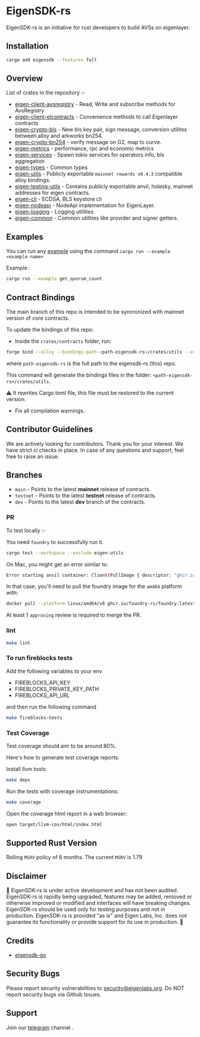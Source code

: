 # EigenSDK-rs

EigenSDK-rs is an initiative for rust developers to build AVSs on eigenlayer.

## Installation

 ```bash
cargo add eigensdk --features full
```

## Overview

 List of crates in the repository :-

- [eigen-client-avsregistry](https://github.com/Layr-Labs/eigensdk-rs/tree/main/crates/chainio/clients/avsregistry) - Read, Write and subscribe methods for AvsRegistry
- [eigen-client-elcontracts](https://github.com/Layr-Labs/eigensdk-rs/tree/main/crates/chainio/clients/elcontracts) - Convenience methods to call Eigenlayer contracts
- [eigen-crypto-bls](https://github.com/Layr-Labs/eigensdk-rs/tree/main/crates/crypto/bls) - New bls key pair, sign message, conversion utilites between alloy and arkworks bn254.
- [eigen-crypto-bn254](https://github.com/Layr-Labs/eigensdk-rs/tree/main/crates/crypto/bn254) - verify message on G2, map to curve.
- [eigen-metrics](https://github.com/Layr-Labs/eigensdk-rs/tree/main/crates/metrics) - performance, rpc and economic metrics
- [eigen-services](https://github.com/Layr-Labs/eigensdk-rs/tree/main/crates/services) - Spawn tokio services for operators info, bls aggregation
- [eigen-types](https://github.com/Layr-Labs/eigensdk-rs/tree/main/crates/types) - Common types
- [eigen-utils](https://github.com/Layr-Labs/eigensdk-rs/tree/main/crates/utils) - Publicly exportable `mainnet rewards v0.4.3` compatible alloy bindings.
- [eigen-testing-utils](https://github.com/Layr-Labs/eigensdk-rs/tree/main/testing/testing-utils) - Contains publicly exportable anvil, holesky, mainnet addresses for eigen contracts.
- [eigen-cli](https://github.com/Layr-Labs/eigensdk-rs/tree/main/crates/eigen-cli) - ECDSA, BLS keystore cli
- [eigen-nodeapi](https://github.com/Layr-Labs/eigensdk-rs/tree/main/crates/nodeapi) - NodeApi implementation for EigenLayer.
- [eigen-logging](https://github.com/Layr-Labs/eigensdk-rs/tree/main/crates/logging) - Logging utilities
- [eigen-common](https://github.com/Layr-Labs/eigensdk-rs/tree/main/crates/common) - Common utilities like provider and signer getters.

## Examples

You can run any [example](https://github.com/Layr-Labs/eigensdk-rs/tree/main/examples) using the command `cargo run --example <example-name>`

Example :
  
```bash
cargo run --example get_quorum_count
```

## Contract Bindings

The main branch of this repo is intended to be syncronized with mainnet version of core contracts.

To update the bindings of this repo:

- Inside the `crates/contracts` folder, run:

```bash
forge bind --alloy --bindings-path <path-eigensdk-rs>/crates/utils --overwrite -C src/contracts
```

where `path-eigensdk-rs` is the full path to the eigensdk-rs (this) repo.

This command will generate the bindings files in the folder: `<path-eigensdk-rs>/crates/utils`.

⚠️ It rewrites Cargo.toml file, this file must be restored to the current version.

- Fix all compilation warnings.

## Contributor Guidelines

We are actively looking for contributors. Thank you for your interest. We have strict ci checks in place. In case of any questions and support, feel free to raise an issue.

## Branches

- `main` - Points to the  latest **mainnet** release of contracts.
- `testnet` - Points to the latest **testnet** release of contracts.
- `dev` - Points to the latest **dev** branch of the contracts.

### PR

To test locally :-

You need `foundry` to successfully run it.

```bash
cargo test --workspace --exclude eigen-utils
```

On Mac, you might get an error similar to:

```bash
Error starting anvil container: Client(PullImage { descriptor: "ghcr.io/foundry-rs/foundry:latest", err: DockerStreamError { error: "no matching manifest for linux/arm64/v8 in the manifest list entries" } })
```

In that case, you'll need to pull the foundry image for the `amd64` platform with:

```bash
docker pull --platform linux/amd64/v8 ghcr.io/foundry-rs/foundry:latest
```

At least 1 `approving` review is required to merge the PR.
  
### lint

```bash
make lint
```

### To run fireblocks tests

Add the following variables to your env

- FIREBLOCKS_API_KEY
- FIREBLOCKS_PRIVATE_KEY_PATH
- FIREBLOCKS_API_URL

 and then run the following command

```bash
make fireblocks-tests

```

### Test Coverage

Test coverage should aim to be around 80%.

Here's how to generate test coverage reports:

Install llvm tools:

```bash
make deps
```

Run the tests with coverage instrumentations:

```bash
make coverage
```

Open the coverage html report in a web browser:

```sh
open target/llvm-cov/html/index.html
```

## Supported Rust Version

Rolling `MSRV` policy of 6 months. The current `MSRV` is 1.79

## Disclaimer

🚧 EigenSDK-rs is under active development and has not been audited. EigenSDK-rs is rapidly being upgraded, features may be added, removed or otherwise improved or modified and interfaces will have breaking changes. EigenSDK-rs should be used only for testing purposes and not in production. EigenSDK-rs is provided "as is" and Eigen Labs, Inc. does not guarantee its functionality or provide support for its use in production. 🚧

## Credits

- [eigensdk-go](https://github.com/Layr-Labs/eigensdk-go/tree/master)

## Security Bugs

Please report security vulnerabilities to <security@eigenlabs.org>. Do NOT report security bugs via Github Issues.

## Support

Join our [telegram](https://t.me/+0_kYjD7TTCRjMjZh) channel .
